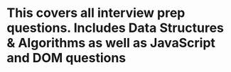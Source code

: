 # This covers all interview prep questions. Includes Data Structures & Algorithms as well as JavaScript and DOM questions 
